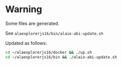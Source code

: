 # Warning

Some files are generated.

See `alaexplorerjs16/bin/alaio-abi-update.sh`

Updated as follows:

```bash
cd ~/alaexplorerjs16/docker && ./up.sh
cd ~/alaexplorerjs16/bin && ./alaio-abi-update.sh
```
